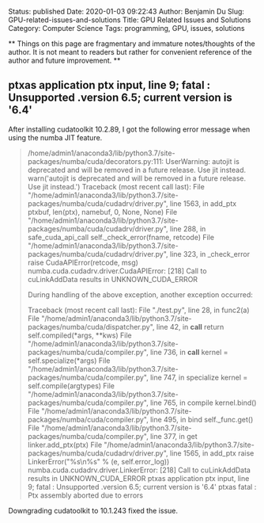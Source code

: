 Status: published
Date: 2020-01-03 09:22:43
Author: Benjamin Du
Slug: GPU-related-issues-and-solutions
Title: GPU Related Issues and Solutions
Category: Computer Science
Tags: programming, GPU, issues, solutions

**
Things on this page are fragmentary and immature notes/thoughts of the author.
It is not meant to readers but rather for convenient reference of the author and future improvement.
**

## ptxas application ptx input, line 9; fatal   : Unsupported .version 6.5; current version is '6.4'

After installing cudatoolkit 10.2.89, 
I got the following error message when using the numba JIT feature.

> /home/admin1/anaconda3/lib/python3.7/site-packages/numba/cuda/decorators.py:111: UserWarning: autojit is deprecated and will be removed in a future release. Use jit instead.
>   warn('autojit is deprecated and will be removed in a future release. Use jit instead.')
> Traceback (most recent call last):
>   File "/home/admin1/anaconda3/lib/python3.7/site-packages/numba/cuda/cudadrv/driver.py", line 1563, in add_ptx
>     ptxbuf, len(ptx), namebuf, 0, None, None)
>   File "/home/admin1/anaconda3/lib/python3.7/site-packages/numba/cuda/cudadrv/driver.py", line 288, in safe_cuda_api_call
>     self._check_error(fname, retcode)
>   File "/home/admin1/anaconda3/lib/python3.7/site-packages/numba/cuda/cudadrv/driver.py", line 323, in _check_error
>     raise CudaAPIError(retcode, msg)
> numba.cuda.cudadrv.driver.CudaAPIError: [218] Call to cuLinkAddData results in UNKNOWN_CUDA_ERROR
> 
> During handling of the above exception, another exception occurred:
> 
> Traceback (most recent call last):
>   File "./test.py", line 28, in <module>
>     func2(a)
>   File "/home/admin1/anaconda3/lib/python3.7/site-packages/numba/cuda/dispatcher.py", line 42, in __call__
>     return self.compiled(*args, **kws)
>   File "/home/admin1/anaconda3/lib/python3.7/site-packages/numba/cuda/compiler.py", line 736, in __call__
>     kernel = self.specialize(*args)
>   File "/home/admin1/anaconda3/lib/python3.7/site-packages/numba/cuda/compiler.py", line 747, in specialize
>     kernel = self.compile(argtypes)
>   File "/home/admin1/anaconda3/lib/python3.7/site-packages/numba/cuda/compiler.py", line 765, in compile
>     kernel.bind()
>   File "/home/admin1/anaconda3/lib/python3.7/site-packages/numba/cuda/compiler.py", line 495, in bind
>     self._func.get()
>   File "/home/admin1/anaconda3/lib/python3.7/site-packages/numba/cuda/compiler.py", line 377, in get
>     linker.add_ptx(ptx)
>   File "/home/admin1/anaconda3/lib/python3.7/site-packages/numba/cuda/cudadrv/driver.py", line 1565, in add_ptx
>     raise LinkerError("%s\n%s" % (e, self.error_log))
> numba.cuda.cudadrv.driver.LinkerError: [218] Call to cuLinkAddData results in UNKNOWN_CUDA_ERROR
> ptxas application ptx input, line 9; fatal   : Unsupported .version 6.5; current version is '6.4'
> ptxas fatal   : Ptx assembly aborted due to errors

Downgrading cudatoolkit to 10.1.243 fixed the issue.
